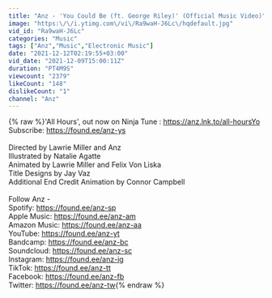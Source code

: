 ```yaml
---
title: "Anz - 'You Could Be (ft. George Riley)' (Official Music Video)"
image: "https:\/\/i.ytimg.com\/vi\/Ra9waH-J6Lc\/hqdefault.jpg"
vid_id: "Ra9waH-J6Lc"
categories: "Music"
tags: ["Anz","Music","Electronic Music"]
date: "2021-12-12T02:19:55+03:00"
vid_date: "2021-12-09T15:00:11Z"
duration: "PT4M9S"
viewcount: "2379"
likeCount: "148"
dislikeCount: "1"
channel: "Anz"
---
```

{% raw %}'All Hours', out now on Ninja Tune : <a rel="nofollow" target="blank" href="https://anz.lnk.to/all-hoursYo">https://anz.lnk.to/all-hoursYo</a><br />Subscribe: <a rel="nofollow" target="blank" href="https://found.ee/anz-ys">https://found.ee/anz-ys</a><br /><br />Directed by Lawrie Miller and Anz<br />Illustrated by Natalie Agatte<br />Animated by Lawrie Miller and Felix Von Liska<br />Title Designs by Jay Vaz<br />Additional End Credit Animation by Connor Campbell<br /><br />Follow Anz -<br />Spotify: <a rel="nofollow" target="blank" href="https://found.ee/anz-sp">https://found.ee/anz-sp</a><br />Apple Music: <a rel="nofollow" target="blank" href="https://found.ee/anz-am">https://found.ee/anz-am</a><br />Amazon Music: <a rel="nofollow" target="blank" href="https://found.ee/anz-aa">https://found.ee/anz-aa</a> <br />YouTube: <a rel="nofollow" target="blank" href="https://found.ee/anz-yt">https://found.ee/anz-yt</a><br />Bandcamp: <a rel="nofollow" target="blank" href="https://found.ee/anz-bc">https://found.ee/anz-bc</a><br />Soundcloud: <a rel="nofollow" target="blank" href="https://found.ee/anz-sc">https://found.ee/anz-sc</a><br />Instagram: <a rel="nofollow" target="blank" href="https://found.ee/anz-ig">https://found.ee/anz-ig</a><br />TikTok: <a rel="nofollow" target="blank" href="https://found.ee/anz-tt">https://found.ee/anz-tt</a><br />Facebook: <a rel="nofollow" target="blank" href="https://found.ee/anz-fb">https://found.ee/anz-fb</a><br />Twitter: <a rel="nofollow" target="blank" href="https://found.ee/anz-tw">https://found.ee/anz-tw</a>{% endraw %}
